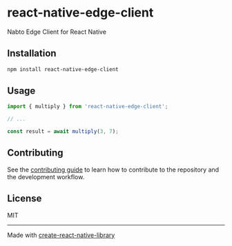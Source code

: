 # react-native-edge-client

Nabto Edge Client for React Native

## Installation

```sh
npm install react-native-edge-client
```

## Usage

```js
import { multiply } from 'react-native-edge-client';

// ...

const result = await multiply(3, 7);
```

## Contributing

See the [contributing guide](CONTRIBUTING.md) to learn how to contribute to the repository and the development workflow.

## License

MIT

---

Made with [create-react-native-library](https://github.com/callstack/react-native-builder-bob)
